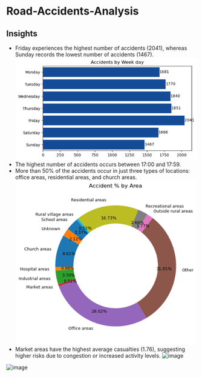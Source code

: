 # Road-Accidents-Analysis




## Insights
- Friday experiences the highest number of accidents (2041), whereas Sunday records the lowest number of accidents (1467).
![Description of the image](acc_weekday.png)
- The highest number of accidents occurs between 17:00 and 17:59.
- More than 50% of the accidents occur in just three types of locations: office areas, residential areas, and church areas.
![Description of the image](acc_areas.png)
- Market areas have the highest average casualties (1.76), suggesting higher risks due to congestion or increased activity levels.
![image](https://github.com/user-attachments/assets/875e0381-7c89-4358-8257-b56a6ac845f3)

![image](https://github.com/user-attachments/assets/f837008e-2fb6-44eb-89ae-115ebdadb4ce)
